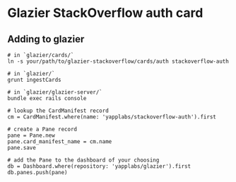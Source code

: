 Glazier StackOverflow auth card
===============================

## Adding to glazier

    # in `glazier/cards/`
    ln -s your/path/to/glazier-stackoverflow/cards/auth stackoverflow-auth

    # in `glazier/`
    grunt ingestCards

    # in `glazier/glazier-server/`
    bundle exec rails console

    # lookup the CardManifest record
    cm = CardManifest.where(name: 'yapplabs/stackoverflow-auth').first

    # create a Pane record
    pane = Pane.new
    pane.card_manifest_name = cm.name
    pane.save

    # add the Pane to the dashboard of your choosing
    db = Dashboard.where(repository: 'yapplabs/glazier').first
    db.panes.push(pane)
